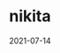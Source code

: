 ---
title: 'nikita'
date: 2021-07-14
uploadDate: 2024-01-30
image: {
    src: "./nikita.png",
    alt: "a headshot of nikita wearing a bright red shirt and crown of thorns, looking at the viewer. there are two disembodied hands floating on either side of his head.",
    width: "650",
    height: "725",
}
thumb: {
    src: "./nikita_thumb.png",
    alt: "nikita thumbnail",
}
desc: "a friend's original character, nikita, from their yume nikki fangame"
tags: ["nikita", "original", "digital"]
icons: ["fa-hand-sparkles"]
medium: 'clip studio paint'
original: true
gallery: true
Nsfw: false
Dd: false
---